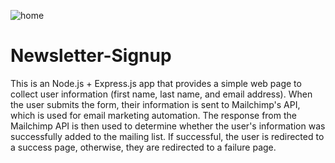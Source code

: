 ![home](https://user-images.githubusercontent.com/71803829/218185251-9e55d986-8d39-45fa-810e-44ac75127172.png)

# Newsletter-Signup

This is an Node.js + Express.js app that provides a simple web page to collect user information (first name, last name, and email address). When the user submits the form, their information is sent to Mailchimp's API, which is used for email marketing automation. The response from the Mailchimp API is then used to determine whether the user's information was successfully added to the mailing list. If successful, the user is redirected to a success page, otherwise, they are redirected to a failure page. 

